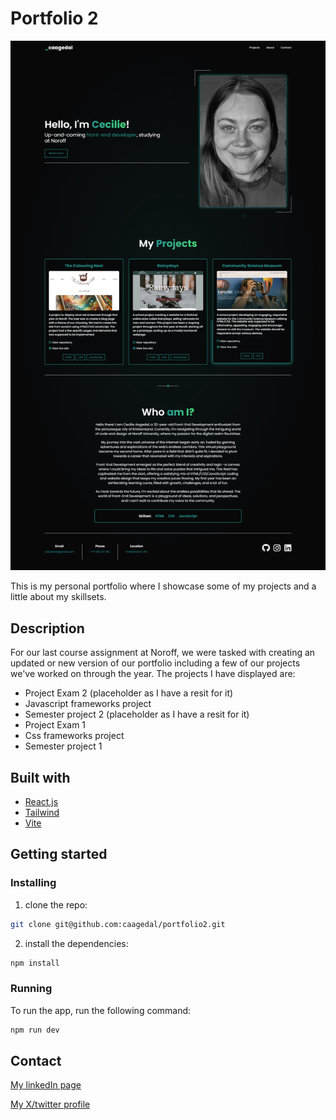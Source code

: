 # Portfolio 2

![image](/public/media/page-screenshot.png)

This is my personal portfolio where I showcase some of my projects and a little about my skillsets.

## Description

For our last course assignment at Noroff, we were tasked with creating an updated or new version of our portfolio including a few of our projects we've worked on through the year. The projects I have displayed are:

- Project Exam 2 (placeholder as I have a resit for it)
- Javascript frameworks project
- Semester project 2 (placeholder as I have a resit for it)
- Project Exam 1
- Css frameworks project
- Semester project 1

## Built with

- [React.js](https://reactjs.org/)
- [Tailwind](https://tailwindcss.com/)
- [Vite](https://vite.dev/)

## Getting started

### Installing

1. clone the repo:

```bash
git clone git@github.com:caagedal/portfolio2.git
```

2. install the dependencies:

```bash
npm install
```

### Running

To run the app, run the following command:

```bash
npm run dev
```

## Contact

[My linkedIn page](https://www.linkedin.com/in/cecilie-aagedal-b442b82b6/)

[My X/twitter profile](https://x.com/CAagedal)

